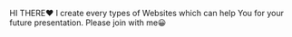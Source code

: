 HI THERE❤
I create every types of Websites which can help You for your future presentation.
Please join with me😀
